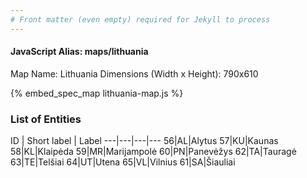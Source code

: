 ```yaml
---
# Front matter (even empty) required for Jekyll to process
---
```


#### JavaScript Alias: maps/lithuania

Map Name: Lithuania
Dimensions (Width x Height): 790x610



{% embed_spec_map lithuania-map.js %}

### List of Entities

ID | Short label | Label
---|---|---|---
56|AL|Alytus
57|KU|Kaunas
58|KL|Klaipėda
59|MR|Marijampolė
60|PN|Panevėžys
62|TA|Tauragė
63|TE|Telšiai
64|UT|Utena
65|VL|Vilnius
61|SA|Šiauliai

